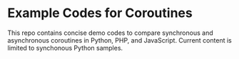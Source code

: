 # Example Codes for Coroutines
This repo contains concise demo codes to compare synchronous
and asynchronous coroutines in Python, PHP, and JavaScript.
Current content is limited to synchonous Python samples.
